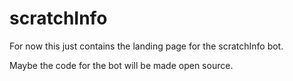 # scratchInfo

For now this just contains the landing page for the scratchInfo bot.

Maybe the code for the bot will be made open source.
